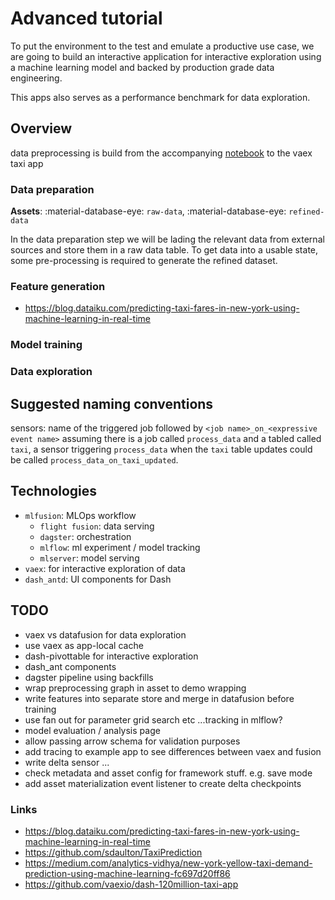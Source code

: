 # Advanced tutorial

To put the environment to the test and emulate a productive use case, we are going to
build an interactive application for interactive exploration using a machine learning
model and backed by production grade data engineering.

This apps also serves as a performance benchmark for data exploration.

## Overview

data preprocessing is build from the accompanying [notebook](https://nbviewer.org/github/vaexio/dash-117million-taxi-app/blob/master/Prepare-taxi-data.ipynb)
to the vaex taxi app

### Data preparation

**Assets**: :material-database-eye: `raw-data`, :material-database-eye: `refined-data`

In the data preparation step we will be lading the relevant data from external sources
and store them in a raw data table. To get data into a usable state, some pre-processing
is required to generate the refined dataset.

### Feature generation

- https://blog.dataiku.com/predicting-taxi-fares-in-new-york-using-machine-learning-in-real-time

### Model training

### Data exploration

## Suggested naming conventions

sensors: name of the triggered job followed by `<job name>_on_<expressive event name>`
assuming there is a job called `process_data` and a tabled called `taxi`, a sensor
triggering `process_data` when the `taxi` table updates could be called `process_data_on_taxi_updated`.

## Technologies

- `mlfusion`: MLOps workflow
  - `flight fusion`: data serving
  - `dagster`: orchestration
  - `mlflow`: ml experiment / model tracking
  - `mlserver`: model serving
- `vaex`: for interactive exploration of data
- `dash_antd`: UI components for Dash

## TODO

- vaex vs datafusion for data exploration
- use vaex as app-local cache
- dash-pivottable for interactive exploration
- dash_ant components
- dagster pipeline using backfills
- wrap preprocessing graph in asset to demo wrapping
- write features into separate store and merge in datafusion before training
- use fan out for parameter grid search etc ...tracking in mlflow?
- model evaluation / analysis page
- allow passing arrow schema for validation purposes
- add tracing to example app to see differences between vaex and fusion
- write delta sensor ...
- check metadata and asset config for framework stuff. e.g. save mode
- add asset materialization event listener to create delta checkpoints

### Links

- https://blog.dataiku.com/predicting-taxi-fares-in-new-york-using-machine-learning-in-real-time
- https://github.com/sdaulton/TaxiPrediction
- https://medium.com/analytics-vidhya/new-york-yellow-taxi-demand-prediction-using-machine-learning-fc697d20ff86
- https://github.com/vaexio/dash-120million-taxi-app

